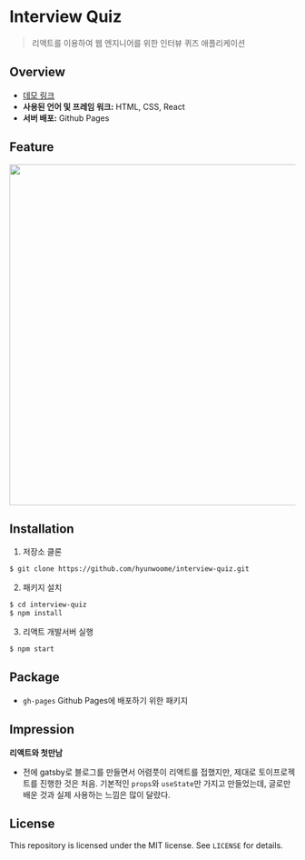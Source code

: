 # Interview Quiz

> 리액트를 이용하여 웹 엔지니어를 위한 인터뷰 퀴즈 애플리케이션

## Overview

- [데모 링크](https://hyunwoome.github.io/interview-quiz/)
- **사용된 언어 및 프레임 워크:** HTML, CSS, React
- **서버 배포:** Github Pages

## Feature

<p align="center">

<img src="https://media.giphy.com/media/JpvtRqoUDOzm49gUnp/giphy.gif" width="600">

</p>

## Installation

1. 저장소 클론

```bash
$ git clone https://github.com/hyunwoome/interview-quiz.git
```

2. 패키지 설치

```bash
$ cd interview-quiz
$ npm install
```

3. 리액트 개발서버 실행

```bash
$ npm start
```

## Package

- `gh-pages` Github Pages에 배포하기 위한 패키지

## Impression

**리액트와 첫만남**

- 전에 gatsby로 블로그를 만들면서 어렴풋이 리액트를 접했지만, 제대로 토이프로젝트를 진행한 것은 처음. 기본적인 `props`와 `useState`만 가지고 만들었는데, 글로만 배운 것과 실제 사용하는 느낌은 많이 달랐다.

## License

This repository is licensed under the MIT license. See `LICENSE` for details.
